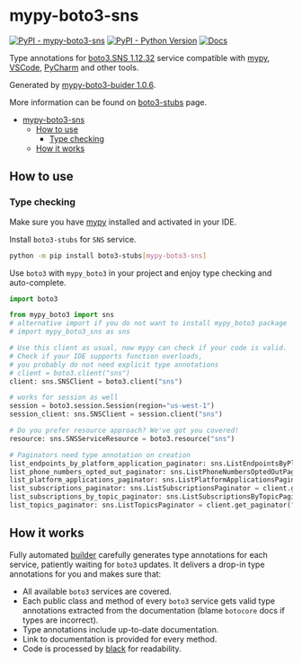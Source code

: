 # mypy-boto3-sns

[![PyPI - mypy-boto3-sns](https://img.shields.io/pypi/v/mypy-boto3-sns.svg?color=blue)](https://pypi.org/project/mypy-boto3-sns)
[![PyPI - Python Version](https://img.shields.io/pypi/pyversions/mypy-boto3-sns.svg?color=blue)](https://pypi.org/project/mypy-boto3-sns)
[![Docs](https://img.shields.io/readthedocs/mypy-boto3-builder.svg?color=blue)](https://mypy-boto3-builder.readthedocs.io/)

Type annotations for
[boto3.SNS 1.12.32](https://boto3.amazonaws.com/v1/documentation/api/1.12.32/reference/services/sns.html#SNS) service
compatible with [mypy](https://github.com/python/mypy), [VSCode](https://code.visualstudio.com/),
[PyCharm](https://www.jetbrains.com/pycharm/) and other tools.

Generated by [mypy-boto3-buider 1.0.6](https://github.com/vemel/mypy_boto3_builder).

More information can be found on [boto3-stubs](https://pypi.org/project/boto3-stubs/) page.

- [mypy-boto3-sns](#mypy-boto3-sns)
  - [How to use](#how-to-use)
    - [Type checking](#type-checking)
  - [How it works](#how-it-works)

## How to use

### Type checking

Make sure you have [mypy](https://github.com/python/mypy) installed and activated in your IDE.

Install `boto3-stubs` for `SNS` service.

```bash
python -m pip install boto3-stubs[mypy-boto3-sns]
```

Use `boto3` with `mypy_boto3` in your project and enjoy type checking and auto-complete.

```python
import boto3

from mypy_boto3 import sns
# alternative import if you do not want to install mypy_boto3 package
# import mypy_boto3_sns as sns

# Use this client as usual, now mypy can check if your code is valid.
# Check if your IDE supports function overloads,
# you probably do not need explicit type annotations
# client = boto3.client("sns")
client: sns.SNSClient = boto3.client("sns")

# works for session as well
session = boto3.session.Session(region="us-west-1")
session_client: sns.SNSClient = session.client("sns")

# Do you prefer resource approach? We've got you covered!
resource: sns.SNSServiceResource = boto3.resource("sns")

# Paginators need type annotation on creation
list_endpoints_by_platform_application_paginator: sns.ListEndpointsByPlatformApplicationPaginator = client.get_paginator("list_endpoints_by_platform_application")
list_phone_numbers_opted_out_paginator: sns.ListPhoneNumbersOptedOutPaginator = client.get_paginator("list_phone_numbers_opted_out")
list_platform_applications_paginator: sns.ListPlatformApplicationsPaginator = client.get_paginator("list_platform_applications")
list_subscriptions_paginator: sns.ListSubscriptionsPaginator = client.get_paginator("list_subscriptions")
list_subscriptions_by_topic_paginator: sns.ListSubscriptionsByTopicPaginator = client.get_paginator("list_subscriptions_by_topic")
list_topics_paginator: sns.ListTopicsPaginator = client.get_paginator("list_topics")
```

## How it works

Fully automated [builder](https://github.com/vemel/mypy_boto3_builder) carefully generates
type annotations for each service, patiently waiting for `boto3` updates. It delivers
a drop-in type annotations for you and makes sure that:

- All available `boto3` services are covered.
- Each public class and method of every `boto3` service gets valid type annotations
  extracted from the documentation (blame `botocore` docs if types are incorrect).
- Type annotations include up-to-date documentation.
- Link to documentation is provided for every method.
- Code is processed by [black](https://github.com/psf/black) for readability.